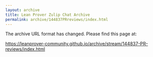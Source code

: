 ```yaml
---
layout: archive
title: Lean Prover Zulip Chat Archive
permalink: archive/144837PRreviews/index.html
---
```


The archive URL format has changed. Please find this page at:

<https://leanprover-community.github.io/archive/stream/144837-PR-reviews/index.html>